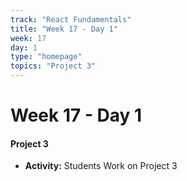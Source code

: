 ```yaml
---
track: "React Fundamentals"
title: "Week 17 - Day 1"
week: 17
day: 1
type: "homepage"
topics: "Project 3"
---
```



# Week 17 - Day 1

#### Project 3

- **Activity:** Students Work on Project 3